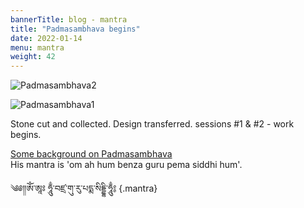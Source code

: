 ```yaml
---
bannerTitle: blog - mantra
title: "Padmasambhava begins"
date: 2022-01-14
menu: mantra
weight: 42
---
```


![Padmasambhava2](/images/mani/padmasambhava/ps02.jpg)  

![Padmasambhava1](/images/mani/padmasambhava/ps01.jpg)  

Stone cut and collected. Design transferred. sessions #1 & #2 - work begins.  

[Some background on Padmasambhava](/mantrasphere/padmasambhava/)  
His mantra is 'om ah hum benza guru pema siddhi hum'.  


༄༅༎ༀ༌ཨཱཿ ཧཱུྃ༌བཛྲ༌གུ༌རུ༌པདྨ༌སིདྡྷི༌ཧཱུྃ༔
{.mantra} 

